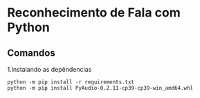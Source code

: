 # Reconhecimento de Fala com Python

## Comandos

1.Instalando as depêndencias

```
python -m pip install -r requirements.txt
python -m pip install PyAudio-0.2.11-cp39-cp39-win_amd64.whl
```
